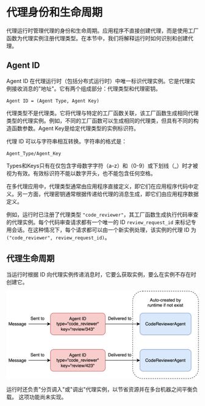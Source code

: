 # 代理身份和生命周期

代理运行时管理代理的身份和生命周期。应用程序不直接创建代理，而是使用工厂函数为代理实例注册代理类型。在本节中，我们将解释运行时如何识别和创建代理。

## Agent ID

Agent ID 在代理运行时（包括分布式运行时）中唯一标识代理实例。它是代理实例接收消息的"地址"。它有两个组成部分：代理类型和代理密钥。

```{note}
Agent ID = (Agent Type, Agent Key)
```

代理类型不是代理类。它将代理与特定的工厂函数关联，该工厂函数生成相同代理类型的代理实例。例如，不同的工厂函数可以生成相同的代理类，但具有不同的构造函数参数。Agent Key是给定代理类型的实例标识符。

代理 ID 可以与字符串相互转换。字符串的格式是：

```{note}
Agent_Type/Agent_Key
```

Types和Keys只有在仅包含字母数字字符（a-z）和（0-9）或下划线（_）时才被视为有效。有效标识符不能以数字开头，也不能包含任何空格。

在多代理应用中，代理类型通常由应用程序直接定义，即它们在应用程序代码中定义。另一方面，代理密钥通常根据传递给代理的消息生成，即它们由应用程序数据定义。

例如，运行时已注册了代理类型 `"code_reviewer"`，其工厂函数生成执行代码审查的代理实例。每个代码审查请求都有一个唯一的 ID `review_request_id` 来标记专用会话。在这种情况下，每个请求都可以由一个新实例处理，该实例的代理 ID 为 `("code_reviewer", review_request_id)`。

## 代理生命周期

当运行时根据 ID 向代理实例传递消息时，它要么获取实例，要么在实例不存在时创建它。

![Agent Lifecycle](agent-lifecycle.svg)

运行时还负责"分页调入"或"调出"代理实例，以节省资源并在多台机器之间平衡负载。
这项功能尚未实现。